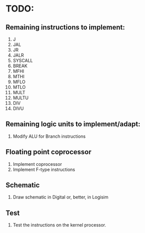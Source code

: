 # TODO:

## Remaining instructions to implement:

1. J
2. JAL
3. JR
4. JALR
5. SYSCALL
6. BREAK
7. MFHI 
8. MTHI
9. MFLO
10. MTLO
11. MULT
12. MULTU
13. DIV
14. DIVU

## Remaining logic units to implement/adapt:

1. Modify ALU for Branch instructions

## Floating point coprocessor

1. Implement coprocessor
2. Implement F-type instructions

## Schematic

1. Draw schematic in Digital or, better, in Logisim

## Test

1. Test the instructions on the kernel processor.
